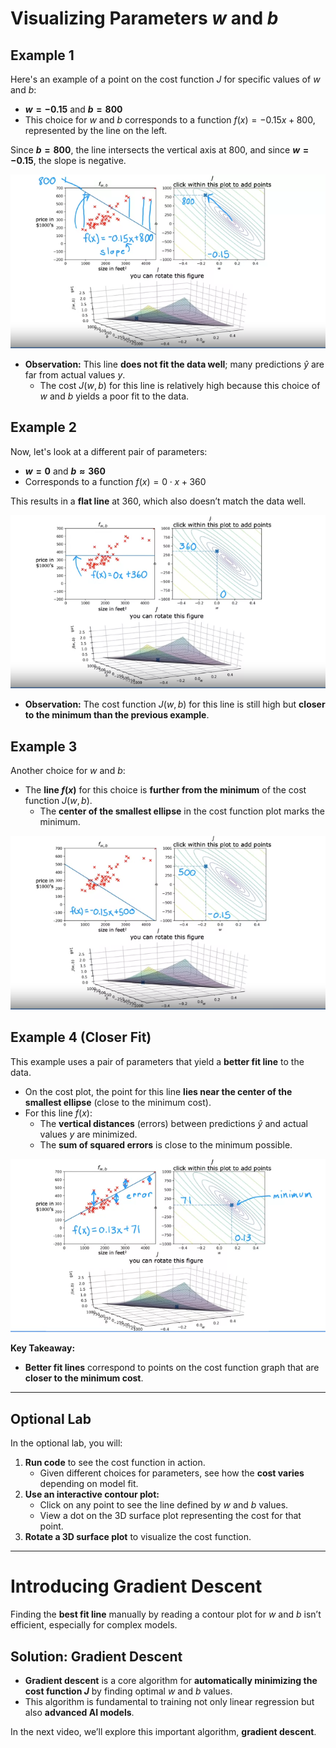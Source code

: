 # Visualizing Parameters $w$ and $b$

## Example 1
Here's an example of a point on the cost function $J$ for specific values of $w$ and $b$:
- **$w = -0.15$** and **$b = 800$**
- This choice for $w$ and $b$ corresponds to a function $f(x) = -0.15x + 800$, represented by the line on the left.

Since **$b = 800$**, the line intersects the vertical axis at 800, and since **$w = -0.15$**, the slope is negative.

![alt text](./res/example_cost_function_1.png)

- **Observation:** This line **does not fit the data well**; many predictions $\hat{y}$ are far from actual values $y$.
  - The cost $J(w, b)$ for this line is relatively high because this choice of $w$ and $b$ yields a poor fit to the data.

## Example 2
Now, let's look at a different pair of parameters:

- **$w = 0$** and **$b \approx 360$**
- Corresponds to a function $f(x) = 0 \cdot x + 360$

This results in a **flat line** at 360, which also doesn’t match the data well.

![alt text](./res/example_cost_function_2.png)

- **Observation:** The cost function $J(w, b)$ for this line is still high but **closer to the minimum than the previous example**.

## Example 3
Another choice for $w$ and $b$:

- The **line $f(x)$** for this choice is **further from the minimum** of the cost function $J(w, b)$.
  - The **center of the smallest ellipse** in the cost function plot marks the minimum.

![alt text](./res/example_cost_function_3.png)

## Example 4 (Closer Fit)
This example uses a pair of parameters that yield a **better fit line** to the data.

- On the cost plot, the point for this line **lies near the center of the smallest ellipse** (close to the minimum cost).
- For this line $f(x)$:
  - The **vertical distances** (errors) between predictions $\hat{y}$ and actual values $y$ are minimized.
  - The **sum of squared errors** is close to the minimum possible.

![alt text](./res/example_cost_fucntion_4.png)

**Key Takeaway:** 
- **Better fit lines** correspond to points on the cost function graph that are **closer to the minimum cost**.

---

## Optional Lab

In the optional lab, you will:
1. **Run code** to see the cost function in action.
   - Given different choices for parameters, see how the **cost varies** depending on model fit.
2. **Use an interactive contour plot:**
   - Click on any point to see the line defined by $w$ and $b$ values.
   - View a dot on the 3D surface plot representing the cost for that point.
3. **Rotate a 3D surface plot** to visualize the cost function.

---

# Introducing Gradient Descent

Finding the **best fit line** manually by reading a contour plot for $w$ and $b$ isn’t efficient, especially for complex models.

## Solution: Gradient Descent
- **Gradient descent** is a core algorithm for **automatically minimizing the cost function $J$** by finding optimal $w$ and $b$ values.
- This algorithm is fundamental to training not only linear regression but also **advanced AI models**.

In the next video, we’ll explore this important algorithm, **gradient descent**.
